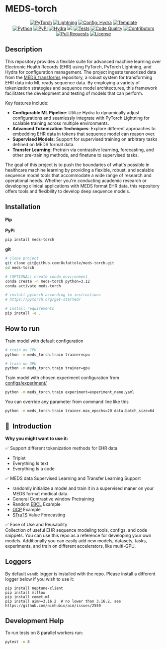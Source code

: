# MEDS-torch

<p align="center">
  <a href="https://pytorch.org/get-started/locally/"><img alt="PyTorch" src="https://img.shields.io/badge/PyTorch-ee4c2c?logo=pytorch&logoColor=white"></a>
  <a href="https://pytorchlightning.ai/"><img alt="Lightning" src="https://img.shields.io/badge/-Lightning-792ee5?logo=pytorchlightning&logoColor=white"></a>
  <a href="https://hydra.cc/"><img alt="Config: Hydra" src="https://img.shields.io/badge/Config-Hydra-89b8cd"></a>
  <a href="https://github.com/ashleve/lightning-hydra-template"><img alt="Template" src="https://img.shields.io/badge/-Lightning--Hydra--Template-017F2F?style=flat&logo=github&labelColor=gray"></a><br>
  <a href="https://www.python.org/downloads/release/python-3100/"><img alt="Python" src="https://img.shields.io/badge/-Python_3.12+-blue?logo=python&logoColor=white"></a>
  <a href="https://pypi.org/project/meds-torch/"><img alt="PyPI" src="https://img.shields.io/badge/PyPI-v0.0.1a1-blue?logoColor=blue"></a>
  <a href="https://hydra.cc/"><img alt="Hydra" src="https://img.shields.io/badge/Config-Hydra_1.3-89b8cd"></a>
  <a href="https://codecov.io/github/Oufattole/meds-torch"><img src="https://codecov.io/github/Oufattole/meds-torch/graph/badge.svg?token=BV119L5JQJ"/></a>
  <a href="https://github.com/Oufattole/meds-torch/actions/workflows/tests.yaml"><img alt="Tests" src="https://github.com/Oufattole/meds-torch/actions/workflows/tests.yaml/badge.svg"></a>
  <a href="https://github.com/Oufattole/meds-torch/actions/workflows/code-quality-main.yaml"><img alt="Code Quality" src="https://github.com/Oufattole/meds-torch/actions/workflows/code-quality-main.yaml/badge.svg"></a>
  <a href="https://github.com/Oufattole/meds-torch/graphs/contributors"><img alt="Contributors" src="https://img.shields.io/github/contributors/oufattole/meds-torch.svg"></a>
  <a href="https://github.com/Oufattole/meds-torch/pulls"><img alt="Pull Requests" src="https://img.shields.io/badge/PRs-welcome-brightgreen.svg"></a>
  <a href="https://github.com/Oufattole/meds-torch#license"><img alt="License" src="https://img.shields.io/badge/License-MIT-green.svg?labelColor=gray"></a>
</p>

<!--   <a href='https://meds-torch.readthedocs.io/en/latest/?badge=latest'><img src='https://readthedocs.org/projects/meds-torch/badge/?version=latest' alt='Documentation Status' /></a> -->

## Description

This repository provides a flexible suite for advanced machine learning over Electronic Health Records (EHR) using PyTorch, PyTorch Lightning, and Hydra for configuration management. The project ingests tensorized data from the [MEDS_transforms](<>) repository, a robust system for transforming EHR data into ML ready sequence data. By employing a variety of tokenization strategies and sequence model architectures, this framework facilitates the development and testing of models that can perform.

Key features include:

- **Configurable ML Pipeline**: Utilize Hydra to dynamically adjust configurations and seamlessly integrate with PyTorch Lightning for scalable training across multiple environments.
- **Advanced Tokenization Techniques**: Explore different approaches to embedding EHR data in tokens that sequence model can reason over.
- **Supervised Models**: Support for supervised training on arbitrary tasks defined on MEDS format data.
- **Transfer Learning**: Pretrain via contrastive learning, forecasting, and other pre-training methods, and finetune to supervised tasks.

The goal of this project is to push the boundaries of what's possible in healthcare machine learning by providing a flexible, robust, and scalable sequence model tools that accommodate a wide range of research and operational needs. Whether you're conducting academic research or developing clinical applications with MEDS format EHR data, this repository offers tools and flexibility to develop deep sequence models.

## Installation

#### Pip

**PyPi**

```bash
pip install meds-torch
```

**git**

```bash
# clone project
git clone git@github.com:Oufattole/meds-torch.git
cd meds-torch

# [OPTIONAL] create conda environment
conda create -n meds-torch python=3.12
conda activate meds-torch

# install pytorch according to instructions
# https://pytorch.org/get-started/

# install requirements
pip install -e .
```

## How to run

Train model with default configuration

```bash
# train on CPU
python -m meds_torch.train trainer=cpu

# train on GPU
python -m meds_torch.train trainer=gpu
```

Train model with chosen experiment configuration from [configs/experiment/](configs/experiment/)

```bash
python -m meds_torch.train experiment=experiment_name.yaml
```

You can override any parameter from command line like this

```bash
python -m meds_torch.train trainer.max_epochs=20 data.batch_size=64
```

## 📌  Introduction

**Why you might want to use it:**

✅ Support different tokenization methods for EHR data <br>

- Triplet
- Everything Is text
- Everything Is a code

✅ MEDS data Supervised Learning and Transfer Learning Support <br>

- randomly initialize a model and train it in a supervised maner on your MEDS format medical data.
- General Contrastive window Pretraining
- Random [EBCL](https://arxiv.org/abs/2312.10308) Example
- [OCP](https://arxiv.org/abs/2111.02599) Example
- [STraTS](https://arxiv.org/abs/2107.14293) Value Forecasting

✅ Ease of Use and Reusability <br>
Collection of useful EHR sequence modeling tools, configs, and code snippets. You can use this repo as a reference for developing your own models. Additionally you can easily add new models, datasets, tasks, experiments, and train on different accelerators, like multi-GPU.

## Loggers

By default `wandb` logger is installed with the repo. Please install a different logger below if you wish to use it:

```console
pip install neptune-client
pip install mlflow
pip install comet-ml
pip install aim>=3.16.2  # no lower than 3.16.2, see https://github.com/aimhubio/aim/issues/2550
```

## Development Help

To run tests on 8 parallel workers run:

```bash
pytest -n 8
```

